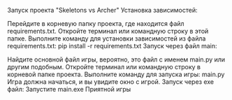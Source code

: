 Запуск проекта "Skeletons vs Archer"
Установка зависимостей:

Перейдите в корневую папку проекта, где находится файл requirements.txt.
Откройте терминал или командную строку в этой папке.
Выполните команду для установки зависимостей из файла requirements.txt:
pip install -r requirements.txt
Запуск через файл main:

Найдите основной файл игры, вероятно, это файл с именем main.py или другим подобным.
Откройте терминал или командную строку в корневой папке проекта.
Выполните команду для запуска игры:
main.py
Игра должна начаться, и вы увидите окно с игрой.
Запуск через exe файл:
Запустите main.exe
Приятной игры






